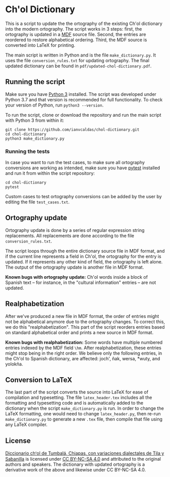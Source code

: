 
Ch'ol Dictionary
================

This is a script to update the the ortography of the existing Ch'ol dictionary
into the modern ortography. The script works in 3 steps: first, the ortography
is updated in a [MDF](https://software.sil.org/shoebox/mdf/) source file.
Second, the entries are reordered to restore alphabetical ordering. Third, the
MDF source is converted into LaTeX for printing.

The main script is written in Python and is the file `make_dictionary.py`. It
uses the file `conversion_rules.txt` for updating ortography. The final updated
dictionary can be found in `pdf/updated-chol-dictionary.pdf`.

## Running the script

Make sure you have [Python 3](https://www.python.org) installed. The script was
developed under Python 3.7 and that version is recommended for full
functionality. To check your version of Python, run `python3 --version`.

To run the script, clone or download the repository and run the main script
with Python 3 from within it:

    git clone https://github.com/ianvcaldas/chol-dictionary.git
    cd chol-dictionary
    python3 make_dictionary.py

### Running the tests

In case you want to run the test cases, to make sure all ortography conversions
are working as intended, make sure you have
[pytest](https://docs.pytest.org/en/latest/) installed and run it from within
the script repository:

    cd chol-dictionary
    pytest

Custom cases to test ortography conversions can be added by the user by editing
the file `test_cases.txt`.


## Ortography update

Ortography update is done by a series of regular expression string
replacements. All replacements are done according to the file
`conversion_rules.txt`.

The script loops through the entire dictionary source file in MDF format, and
if the current line represents a field in Ch'ol, the ortography for the entry
is updated. If it represents any other kind of field, the ortography is left
alone. The output of the ortography update is another file in MDF format.

**Known bugs with ortography update:** Ch'ol words inside a block of Spanish
text – for instance, in the "cultural information" entries – are not updated.


## Realphabetization

After we've produced a new file in MDF format, the order of entries might not
be alphabetical anymore due to the ortography changes. To correct this, we do
this "realphabetization". This part of the script reorders entries based on
standard alphabetical order and prints a new source in MDF format.

**Known bugs with realphabetization:** Some words have multiple numbered
entries indexed by the MDF field `\hm`. After realphabetization, these entries
might stop being in the right order. We believe only the following entries, in
the Ch'ol to Spanish dictionary, are affected: joch', ñak, wersa, \*wuty, and
yolokña.


## Conversion to LaTeX

The last part of the script converts the source into LaTeX for ease of
compilation and typesetting. The file `latex_header.tex` includes all the
formatting and typesetting code and is automatically added to the dictionary
when the script `make_dictionary.py` is run. In order to change the LaTeX
formatting, one would need to change `latex_header.py`, then re-run
`make_dictionary.py` to generate a new `.tex` file, then compile that file
using any LaTeX compiler.


## License

[Diccionario chꞌol de Tumbalá, Chiapas, con variaciones dialectales de Tila y
Sabanilla](https://www.sil.org/resources/archives/35328) is licensed under [CC
BY-NC-SA 4.0](https://creativecommons.org/licenses/by-nc-sa/4.0/legalcode) and
attributed to the original authors and speakers. The dictionary with updated
ortography is a derivative work of the above and likewise under CC BY-NC-SA
4.0.
